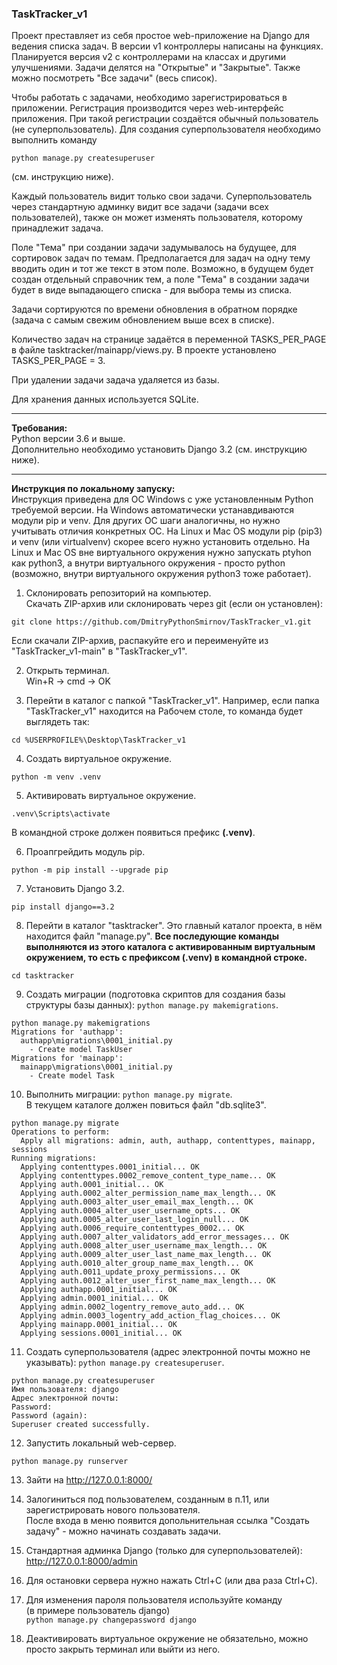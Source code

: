 ### TaskTracker_v1

Проект преставляет из себя простое web-приложение на Django для ведения списка задач.
В версии v1 контроллеры написаны на функциях. Планируется версия v2 с контроллерами на классах и другими улучшениями.
Задачи делятся на "Открытые" и "Закрытые". Также можно посмотреть "Все задачи" (весь список).

Чтобы работать с задачами, необходимо зарегистрироваться в приложении.
Регистрация производится через web-интерфейс приложения.
При такой регистрации создаётся обычный пользователь (не суперпользователь).
Для создания суперпользователя необходимо выполнить команду

`python manage.py createsuperuser`

(см. инструкцию ниже).

Каждый пользователь видит только свои задачи. Суперпользователь через стандартную админку видит все задачи (задачи всех пользователей), также он может изменять пользователя, которому принадлежит задача.

Поле "Тема" при создании задачи задумывалось на будущее, для сортировок задач по темам.
Предполагается для задач на одну тему вводить один и тот же текст в этом поле.
Возможно, в будущем будет создан отдельный справочник тем, а поле "Тема" в создании задачи
будет в виде выпадающего списка - для выбора темы из списка.

Задачи сортируются по времени обновления в обратном порядке (задача с самым свежим обновлением выше всех в списке).

Количество задач на странице задаётся в переменной TASKS_PER_PAGE в файле tasktracker/mainapp/views.py.
В проекте установлено TASKS_PER_PAGE = 3.

При удалении задачи задача удаляется из базы.

Для хранения данных используется SQLite.

---

**Требования:**  
Python версии 3.6 и выше.  
Дополнительно необходимо установить Django 3.2 (см. инструкцию ниже).

---

**Инструкция по локальному запуску:**  
Инструкция приведена для ОС Windows с уже установленным Python требуемой версии.
На Windows автоматически устанавдиваются модули pip и venv.
Для других ОС шаги аналогичны, но нужно учитывать отличия конкретных ОС.
На Linux и Mac OS модули pip (pip3) и venv (или virtualvenv) скорее всего нужно установить отдельно.
На Linux и Mac OS вне виртуального окружения нужно запускать ptyhon как python3, а внутри виртуального окружения - просто python (возможно, внутри виртуального окружения python3 тоже работает).

1. Склонировать репозиторий на компьютер.  
Скачать ZIP-архив или склонировать через git (если он установлен):

`git clone https://github.com/DmitryPythonSmirnov/TaskTracker_v1.git`

Если скачали ZIP-архив, распакуйте его и переименуйте из "TaskTracker_v1-main" в "TaskTracker_v1".


2. Открыть терминал.  
Win+R -> cmd -> OK

3. Перейти в каталог с папкой "TaskTracker_v1".
Например, если папка "TaskTracker_v1" находится на Рабочем столе, то команда будет выглядеть так:

`cd %USERPROFILE%\Desktop\TaskTracker_v1`


4. Создать виртуальное окружение.  

`python -m venv .venv`

5. Активировать виртуальное окружение.

`.venv\Scripts\activate`

В командной строке должен появиться префикс **(.venv)**.

6. Проапгрейдить модуль pip.

`python -m pip install --upgrade pip`

7. Установить Django 3.2.

`pip install django==3.2`

8. Перейти в каталог "tasktracker".
Это главный каталог проекта, в нём находится файл "manage.py".
**Все последующие команды выполняются из этого каталога с активированным виртуальным окружением, то есть с префиксом (.venv) в командной строке.**

`cd tasktracker`

9. Создать миграции (подготовка скриптов для создания базы структуры базы данных): `python manage.py makemigrations`.
```
python manage.py makemigrations
Migrations for 'authapp':
  authapp\migrations\0001_initial.py
    - Create model TaskUser
Migrations for 'mainapp':
  mainapp\migrations\0001_initial.py
    - Create model Task
```

10. Выполнить миграции: `python manage.py migrate`.  
В текущем каталоге должен повиться файл "db.sqlite3".
```
python manage.py migrate
Operations to perform:
  Apply all migrations: admin, auth, authapp, contenttypes, mainapp, sessions
Running migrations:
  Applying contenttypes.0001_initial... OK
  Applying contenttypes.0002_remove_content_type_name... OK
  Applying auth.0001_initial... OK
  Applying auth.0002_alter_permission_name_max_length... OK
  Applying auth.0003_alter_user_email_max_length... OK
  Applying auth.0004_alter_user_username_opts... OK
  Applying auth.0005_alter_user_last_login_null... OK
  Applying auth.0006_require_contenttypes_0002... OK
  Applying auth.0007_alter_validators_add_error_messages... OK
  Applying auth.0008_alter_user_username_max_length... OK
  Applying auth.0009_alter_user_last_name_max_length... OK
  Applying auth.0010_alter_group_name_max_length... OK
  Applying auth.0011_update_proxy_permissions... OK
  Applying auth.0012_alter_user_first_name_max_length... OK
  Applying authapp.0001_initial... OK
  Applying admin.0001_initial... OK
  Applying admin.0002_logentry_remove_auto_add... OK
  Applying admin.0003_logentry_add_action_flag_choices... OK
  Applying mainapp.0001_initial... OK
  Applying sessions.0001_initial... OK
```

11. Создать суперпользователя (адрес электронной почты можно не указывать): `python manage.py createsuperuser`.
```
python manage.py createsuperuser
Имя пользователя: django
Адрес электронной почты:
Password:
Password (again):
Superuser created successfully.
```

12. Запустить локальный web-сервер.

`python manage.py runserver`

13. Зайти на http://127.0.0.1:8000/

14. Залогиниться под пользователем, созданным в п.11, или зарегистрировать нового пользователя.  
После входа в меню появится допольнительная ссылка "Создать задачу" - можно начинать создавать задачи.

15. Стандартная админка Django (только для суперпользователей): http://127.0.0.1:8000/admin

16. Для остановки сервера нужно нажать Ctrl+C (или два раза Ctrl+C).

17. Для изменения пароля пользователя используйте команду  
(в примере пользователь django)  
`python manage.py changepassword django`

18. Деактивировать виртуальное окружение не обязательно, можно просто закрыть терминал или выйти из него.
